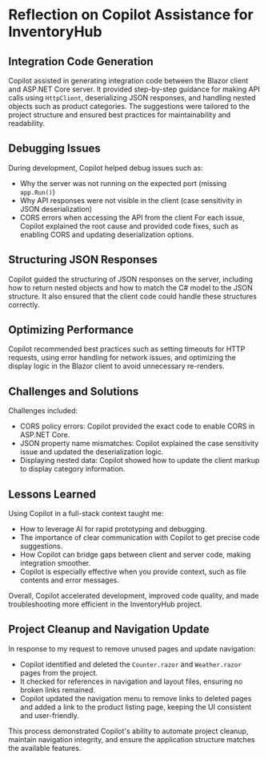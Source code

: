 # Reflection on Copilot Assistance for InventoryHub

## Integration Code Generation
Copilot assisted in generating integration code between the Blazor client and ASP.NET Core server. It provided step-by-step guidance for making API calls using `HttpClient`, deserializing JSON responses, and handling nested objects such as product categories. The suggestions were tailored to the project structure and ensured best practices for maintainability and readability.

## Debugging Issues
During development, Copilot helped debug issues such as:
- Why the server was not running on the expected port (missing `app.Run()`)
- Why API responses were not visible in the client (case sensitivity in JSON deserialization)
- CORS errors when accessing the API from the client
For each issue, Copilot explained the root cause and provided code fixes, such as enabling CORS and updating deserialization options.

## Structuring JSON Responses
Copilot guided the structuring of JSON responses on the server, including how to return nested objects and how to match the C# model to the JSON structure. It also ensured that the client code could handle these structures correctly.

## Optimizing Performance
Copilot recommended best practices such as setting timeouts for HTTP requests, using error handling for network issues, and optimizing the display logic in the Blazor client to avoid unnecessary re-renders.

## Challenges and Solutions
Challenges included:
- CORS policy errors: Copilot provided the exact code to enable CORS in ASP.NET Core.
- JSON property name mismatches: Copilot explained the case sensitivity issue and updated the deserialization logic.
- Displaying nested data: Copilot showed how to update the client markup to display category information.

## Lessons Learned
Using Copilot in a full-stack context taught me:
- How to leverage AI for rapid prototyping and debugging.
- The importance of clear communication with Copilot to get precise code suggestions.
- How Copilot can bridge gaps between client and server code, making integration smoother.
- Copilot is especially effective when you provide context, such as file contents and error messages.

Overall, Copilot accelerated development, improved code quality, and made troubleshooting more efficient in the InventoryHub project.

## Project Cleanup and Navigation Update
In response to my request to remove unused pages and update navigation:
- Copilot identified and deleted the `Counter.razor` and `Weather.razor` pages from the project.
- It checked for references in navigation and layout files, ensuring no broken links remained.
- Copilot updated the navigation menu to remove links to deleted pages and added a link to the product listing page, keeping the UI consistent and user-friendly.

This process demonstrated Copilot's ability to automate project cleanup, maintain navigation integrity, and ensure the application structure matches the available features.
